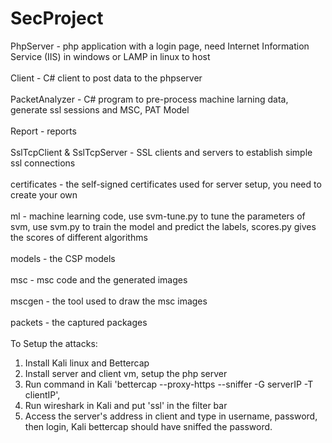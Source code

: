 # SecProject
PhpServer - php application with a login page, need Internet Information Service (IIS) in windows or LAMP in linux to host<br/><br/>
Client - C# client to post data to the phpserver<br/><br/>
PacketAnalyzer - C# program to pre-process machine larning data, generate ssl sessions and MSC, PAT Model<br/><br/>
Report - reports<br/><br/>
SslTcpClient & SslTcpServer - SSL clients and servers to establish simple ssl connections<br/><br/>
certificates - the self-signed certificates used for server setup, you need to create your own<br/><br/>
ml - machine learning code, use svm-tune.py to tune the parameters of svm, use svm.py to train the model and predict the labels, scores.py gives the scores of different algorithms<br/><br/>
models - the CSP models<br/><br/>
msc - msc code and the generated images<br/><br/>
mscgen - the tool used to draw the msc images<br/><br/>
packets - the captured packages<br/><br/>
To Setup the attacks:<br/>
1. Install Kali linux and Bettercap<br/>
2. Install server and client vm, setup the php server<br/>
3. Run command in Kali 'bettercap --proxy-https --sniffer -G serverIP -T clientIP',<br/>
4. Run wireshark in Kali and put 'ssl' in the filter bar<br/>
5. Access the server's address in client and type in username, password, then login, Kali bettercap should have sniffed the password.

